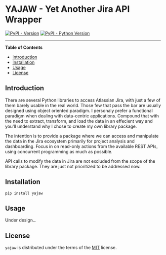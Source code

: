 # YAJAW - Yet Another Jira API Wrapper

[![PyPI - Version](https://img.shields.io/pypi/v/yajaw.svg)](https://pypi.org/project/yajaw)
[![PyPI - Python Version](https://img.shields.io/pypi/pyversions/yajaw.svg)](https://pypi.org/project/yajaw)

-----

**Table of Contents**

- [Introduction](#introduction)
- [Installation](#installation)
- [Usage](#usage)
- [License](#license)

## Introduction

There are several Python libraries to access Atlassian Jira, with just a few of them barely usable in the real world. Those few that pass the bar are usually designed using object oriented paradigm. I personaly prefer a functional paradigm when dealing with data-centric applications. Compound that with the need to extract, transform, and load the data in an effecient way and you'll understand why I chose to create my own library package.

The intention is to provide a package where we can access and manipulate the data in the Jira ecosystem primarily for project analysis and dashboarding. Focus in on read-only actions from the available REST APIs, using concurrent programming as much as possible.

API calls to modify the data in Jira are not excluded from the scope of the library package. They are just not prioritized to be addressed now.

## Installation

```console
pip install yajaw
```

## Usage

Under design...

## License

`yajaw` is distributed under the terms of the [MIT](https://spdx.org/licenses/MIT.html) license.
